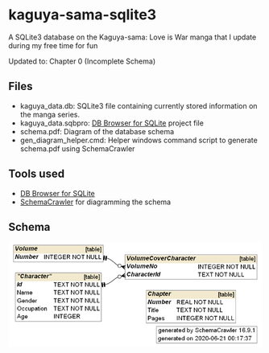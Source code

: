 # kaguya-sama-sqlite3
A SQLite3 database on the Kaguya-sama: Love is War manga that I update during my free time for fun

Updated to: Chapter 0 (Incomplete Schema)

Files
---

* kaguya_data.db:  SQLite3 file containing currently stored information on the manga series.
* kaguya_data.sqbpro: [DB Browser for SQLite](https://sqlitebrowser.org/) project file
* schema.pdf: Diagram of the database schema
* gen_diagram_helper.cmd: Helper windows command script to generate schema.pdf using SchemaCrawler

Tools used
---
* [DB Browser for SQLite](https://sqlitebrowser.org/)
* [SchemaCrawler](https://www.schemacrawler.com/diagramming.html) for diagramming the schema

Schema
---
![Image of schema](./schema.png)

